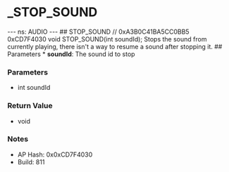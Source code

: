 # _STOP_SOUND

--- ns: AUDIO --- ## STOP_SOUND  // 0xA3B0C41BA5CC0BB5 0xCD7F4030 void STOP_SOUND(int soundId);  Stops the sound from currently playing, there isn't a way to resume a sound after stopping it.  ## Parameters * **soundId**: The sound id to stop

### Parameters
* int soundId

### Return Value
* void

### Notes
* AP Hash: 0x0xCD7F4030
* Build: 811

